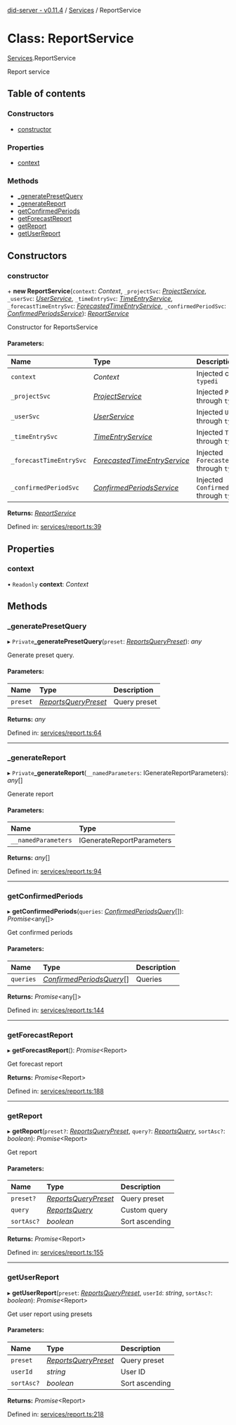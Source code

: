 [did-server - v0.11.4](../README.md) / [Services](../modules/services.md) / ReportService

# Class: ReportService

[Services](../modules/services.md).ReportService

Report service

## Table of contents

### Constructors

- [constructor](services.reportservice.md#constructor)

### Properties

- [context](services.reportservice.md#context)

### Methods

- [\_generatePresetQuery](services.reportservice.md#_generatepresetquery)
- [\_generateReport](services.reportservice.md#_generatereport)
- [getConfirmedPeriods](services.reportservice.md#getconfirmedperiods)
- [getForecastReport](services.reportservice.md#getforecastreport)
- [getReport](services.reportservice.md#getreport)
- [getUserReport](services.reportservice.md#getuserreport)

## Constructors

### constructor

\+ **new ReportService**(`context`: *Context*, `_projectSvc`: [*ProjectService*](services.projectservice.md), `_userSvc`: [*UserService*](services.userservice.md), `_timeEntrySvc`: [*TimeEntryService*](services.timeentryservice.md), `_forecastTimeEntrySvc`: [*ForecastedTimeEntryService*](services.forecastedtimeentryservice.md), `_confirmedPeriodSvc`: [*ConfirmedPeriodsService*](services.confirmedperiodsservice.md)): [*ReportService*](services.reportservice.md)

Constructor for ReportsService

#### Parameters:

Name | Type | Description |
:------ | :------ | :------ |
`context` | *Context* | Injected context through `typedi`   |
`_projectSvc` | [*ProjectService*](services.projectservice.md) | Injected `ProjectService` through `typedi`   |
`_userSvc` | [*UserService*](services.userservice.md) | Injected `UserService` through `typedi`   |
`_timeEntrySvc` | [*TimeEntryService*](services.timeentryservice.md) | Injected `TimeEntryService` through `typedi`   |
`_forecastTimeEntrySvc` | [*ForecastedTimeEntryService*](services.forecastedtimeentryservice.md) | Injected `ForecastedTimeEntryService` through `typedi`   |
`_confirmedPeriodSvc` | [*ConfirmedPeriodsService*](services.confirmedperiodsservice.md) | Injected `ConfirmedPeriodsService` through `typedi`    |

**Returns:** [*ReportService*](services.reportservice.md)

Defined in: [services/report.ts:39](https://github.com/Puzzlepart/did/blob/dev/server/services/report.ts#L39)

## Properties

### context

• `Readonly` **context**: *Context*

## Methods

### \_generatePresetQuery

▸ `Private`**_generatePresetQuery**(`preset`: [*ReportsQueryPreset*](../modules/graphql.md#reportsquerypreset)): *any*

Generate preset query.

#### Parameters:

Name | Type | Description |
:------ | :------ | :------ |
`preset` | [*ReportsQueryPreset*](../modules/graphql.md#reportsquerypreset) | Query preset    |

**Returns:** *any*

Defined in: [services/report.ts:64](https://github.com/Puzzlepart/did/blob/dev/server/services/report.ts#L64)

___

### \_generateReport

▸ `Private`**_generateReport**(`__namedParameters`: IGenerateReportParameters): *any*[]

Generate report

#### Parameters:

Name | Type |
:------ | :------ |
`__namedParameters` | IGenerateReportParameters |

**Returns:** *any*[]

Defined in: [services/report.ts:94](https://github.com/Puzzlepart/did/blob/dev/server/services/report.ts#L94)

___

### getConfirmedPeriods

▸ **getConfirmedPeriods**(`queries`: [*ConfirmedPeriodsQuery*](graphql.confirmedperiodsquery.md)[]): *Promise*<any[]\>

Get confirmed periods

#### Parameters:

Name | Type | Description |
:------ | :------ | :------ |
`queries` | [*ConfirmedPeriodsQuery*](graphql.confirmedperiodsquery.md)[] | Queries    |

**Returns:** *Promise*<any[]\>

Defined in: [services/report.ts:144](https://github.com/Puzzlepart/did/blob/dev/server/services/report.ts#L144)

___

### getForecastReport

▸ **getForecastReport**(): *Promise*<Report\>

Get forecast report

**Returns:** *Promise*<Report\>

Defined in: [services/report.ts:188](https://github.com/Puzzlepart/did/blob/dev/server/services/report.ts#L188)

___

### getReport

▸ **getReport**(`preset?`: [*ReportsQueryPreset*](../modules/graphql.md#reportsquerypreset), `query?`: [*ReportsQuery*](graphql.reportsquery.md), `sortAsc?`: *boolean*): *Promise*<Report\>

Get report

#### Parameters:

Name | Type | Description |
:------ | :------ | :------ |
`preset?` | [*ReportsQueryPreset*](../modules/graphql.md#reportsquerypreset) | Query preset   |
`query` | [*ReportsQuery*](graphql.reportsquery.md) | Custom query   |
`sortAsc?` | *boolean* | Sort ascending    |

**Returns:** *Promise*<Report\>

Defined in: [services/report.ts:155](https://github.com/Puzzlepart/did/blob/dev/server/services/report.ts#L155)

___

### getUserReport

▸ **getUserReport**(`preset`: [*ReportsQueryPreset*](../modules/graphql.md#reportsquerypreset), `userId`: *string*, `sortAsc?`: *boolean*): *Promise*<Report\>

Get user report using presets

#### Parameters:

Name | Type | Description |
:------ | :------ | :------ |
`preset` | [*ReportsQueryPreset*](../modules/graphql.md#reportsquerypreset) | Query preset   |
`userId` | *string* | User ID   |
`sortAsc?` | *boolean* | Sort ascending    |

**Returns:** *Promise*<Report\>

Defined in: [services/report.ts:218](https://github.com/Puzzlepart/did/blob/dev/server/services/report.ts#L218)
